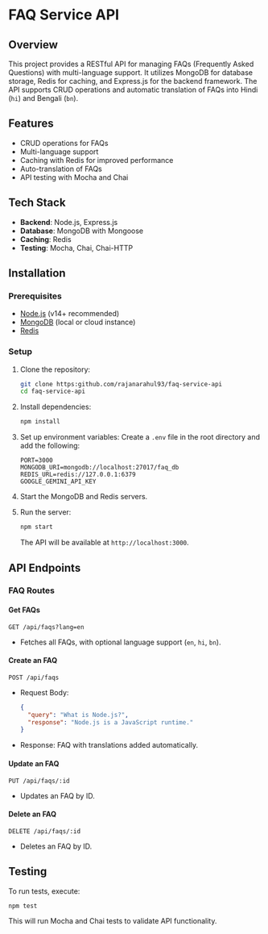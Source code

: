 # FAQ Service API

## Overview
This project provides a RESTful API for managing FAQs (Frequently Asked Questions) with multi-language support. It utilizes MongoDB for database storage, Redis for caching, and Express.js for the backend framework. The API supports CRUD operations and automatic translation of FAQs into Hindi (`hi`) and Bengali (`bn`).

## Features
- CRUD operations for FAQs
- Multi-language support
- Caching with Redis for improved performance
- Auto-translation of FAQs
- API testing with Mocha and Chai

## Tech Stack
- **Backend**: Node.js, Express.js
- **Database**: MongoDB with Mongoose
- **Caching**: Redis
- **Testing**: Mocha, Chai, Chai-HTTP

## Installation

### Prerequisites
- [Node.js](https://nodejs.org/en/) (v14+ recommended)
- [MongoDB](https://www.mongodb.com/try/download/community) (local or cloud instance)
- [Redis](https://redis.io/download)

### Setup
1. Clone the repository:
   ```sh
   git clone https:github.com/rajanarahul93/faq-service-api
   cd faq-service-api
   ```

2. Install dependencies:
   ```sh
   npm install
   ```

3. Set up environment variables:
   Create a `.env` file in the root directory and add the following:
   ```env
   PORT=3000
   MONGODB_URI=mongodb://localhost:27017/faq_db
   REDIS_URL=redis://127.0.0.1:6379
   GOOGLE_GEMINI_API_KEY
   ```

4. Start the MongoDB and Redis servers.

5. Run the server:
   ```sh
   npm start
   ```
   The API will be available at `http://localhost:3000`.

## API Endpoints

### FAQ Routes

#### Get FAQs
```http
GET /api/faqs?lang=en
```
- Fetches all FAQs, with optional language support (`en`, `hi`, `bn`).

#### Create an FAQ
```http
POST /api/faqs
```
- Request Body:
  ```json
  {
    "query": "What is Node.js?",
    "response": "Node.js is a JavaScript runtime."
  }
  ```
- Response: FAQ with translations added automatically.

#### Update an FAQ
```http
PUT /api/faqs/:id
```
- Updates an FAQ by ID.

#### Delete an FAQ
```http
DELETE /api/faqs/:id
```
- Deletes an FAQ by ID.

## Testing
To run tests, execute:
```sh
npm test
```
This will run Mocha and Chai tests to validate API functionality.

